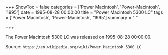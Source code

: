 +++
ShowToc = false
categories = ['Power Macintosh', 'Power-Macintosh', '1995']
date = 1995-08-28 00:00:00
title = "Power Macintosh 5300 LC"
tags = ['Power Macintosh', 'Power-Macintosh', '1995']
summary = " "

+++

The Power Macintosh 5300 LC was released on 1995-08-28 00:00:00.

Source: `https://en.wikipedia.org/wiki/Power_Macintosh_5300_LC`


